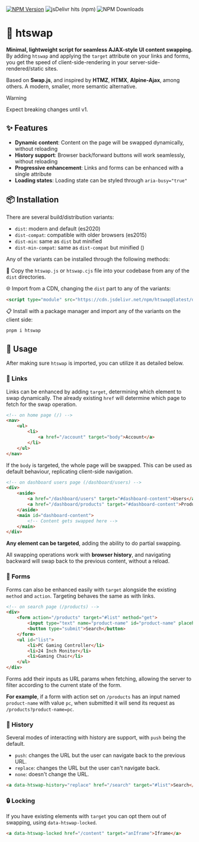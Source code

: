 [![NPM Version](https://img.shields.io/npm/v/htswap?style=flat&color=lightsalmon&label=htswap)](https://www.npmjs.com/package/htswap)
![jsDelivr hits (npm)](https://img.shields.io/jsdelivr/npm/hw/htswap?style=flat&label=CDN%20Hits&color=khaki)
![NPM Downloads](https://img.shields.io/npm/dw/htswap?style=flat&label=Installs&color=lightcyan)

# 🔄 htswap

**Minimal, lightweight script for seamless AJAX-style UI content swapping.** By adding `htswap` and applying the `target` attribute on your links and forms, you get the speed of client-side-rendering in your server-side-rendered/static sites.

Based on **Swap.js**, and inspired by **HTMZ**, **HTMX**, **Alpine-Ajax**, among others. A modern, smaller, more semantic alternative.

> [!WARNING]  
> Expect breaking changes until v1.

## ✨ Features

- **Dynamic content**: Content on the page will be swapped dynamically, without reloading
- **History support**: Browser back/forward buttons will work seamlessly, without reloading  
- **Progressive enhancement**: Links and forms can be enhanced with a single attribute
- **Loading states**: Loading state can be styled through `aria-busy="true"`

## 📦 Installation

There are several build/distribution variants: 

- `dist`: modern and default (es2020)
- `dist-compat`: compatible with older browsers (es2015)
- `dist-min`: same as `dist` but minified
- `dist-min-compat`: same as `dist-compat` but minified ()

Any of the variants can be installed through the following methods:

📂 Copy the `htswap.js` or `htswap.cjs` file into your codebase from any of the `dist` directories.

🌐 Import from a CDN, changing the `dist` part to any of the variants:

```html
<script type="module" src="https://cdn.jsdelivr.net/npm/htswap@latest/dist/htswap.js"></script>
```

📋 Install with a package manager and import any of the variants on the client side:

```
pnpm i htswap
```

## 🚀 Usage

After making sure `htswap` is imported, you can utilize it as detailed below.

### 🔗 Links

Links can be enhanced by adding `target`, determining which element to swap dynamically. The already existing `href` will determine which page to fetch for the swap operation.

```html
<!-- on home page (/) -->
<nav>
	<ul>
		<li>
			<a href="/account" target="body">Account</a>
		</li>
	</ul>
</nav>
```

If the `body` is targeted, the whole page will be swapped. This can be used as default behaviour, replicating client-side navigation.

```html
<!-- on dashboard users page (/dashboard/users) -->
<div>
	<aside>
		<a href="/dashboard/users" target="#dashboard-content">Users</a>
		<a href="/dashboard/products" target="#dashboard-content">Products</a>
	</aside>
	<main id="dashboard-content">
		<!-- Content gets swapped here -->
	</main>
</div>
```

**Any element can be targeted**, adding the ability to do partial swapping.

All swapping operations work with **browser history**, and navigating backward will swap back to the previous content, without a reload.

### 📝 Forms 

Forms can also be enhanced easily with `target` alongside the existing `method` and `action`. Targeting behaves the same as with links.

```html
<!-- on search page (/products) -->
<div>
	<form action="/products" target="#list" method="get">
		<input type="text" name="product-name" id="product-name" placeholder="Search products...">
		<button type="submit">Search</button>
	</form>
	<ul id="list">
		<li>PC Gaming Controller</li>
		<li>24 Inch Monitor</li>
		<li>Gaming Chair</li>
	</ul>
</div>
```

Forms add their inputs as URL params when fetching, allowing the server to filter according to the current state of the form.

**For example**, if a form with action set on `/products` has an input named `product-name` with value `pc`, when submitted it will send its request as `/products?product-name=pc`.

### 📕 History

Several modes of interacting with history are support, with `push` being the default.

- `push`: changes the URL but the user can navigate back to the previous URL. 
- `replace`: changes the URL but the user can't navigate back. 
- `none`: doesn't change the URL.

```html
<a data-htswap-history="replace" href="/search" target="#list">Search</a>
```

### 🔒 Locking

If you have existing elements with `target` you can opt them out of swapping, using `data-htswap-locked`.

```html
<a data-htswap-locked href="/content" target="anIframe">Iframe</a>
```
